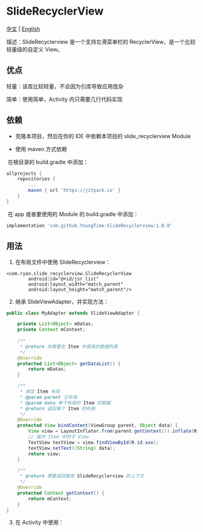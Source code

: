 # SlideRecyclerView
[中文](https://github.com/YoungTime/SlideRecyclerView/blob/master/README_zh.md) | [English](https://github.com/YoungTime/SlideRecyclerView/blob/master/README.md)

描述：SlideRecyclerview 是一个支持左滑菜单栏的 RecyclerView，是一个比较轻量级的自定义 View。

## 优点

轻量：该库比较轻量，不会因为引库导致应用庞杂

简单：使用简单，Activity 内只需要几行代码实现

## 依赖

- 克隆本项目，然后在你的 IDE 中依赖本项目的 slide_recyclerview Module

- 使用 maven 方式依赖

​       在根目录的 build.gradle 中添加：

```groovy
allprojects {
    repositories {
        ...
        maven { url 'https://jitpack.io' }
    }
}
```

​      在 app 或者要使用的 Module 的 build.gradle 中添加：

```groovy
implementation 'com.github.YoungTime:SlideRecyclerview:1.0.0'
```

## 用法

1. 在布局文件中使用 SlideRecyclerview：

```xm
<com.ryan.slide_recyclerview.SlideRecyclerView
        android:id="@+id/jsr_list"
        android:layout_width="match_parent"
        android:layout_height="match_parent"/>
```

2. 继承 SlideViewAdapter，并实现方法：

```java
public class MyAdapter extends SlideViewAdapter {

    private List<Object> mDatas;
    private Context mContext;
    
    /**
     * @return 你需要在 Item 中使用的数据列表
     */
    @Override
    protected List<Object> getDataList() {
        return mDatas;
    }

    /**
     * 绑定 Item 布局
     * @param parent 父布局
     * @param data 单个布局的 Item 的数据
     * @return 返回单个 Item 的布局
     */
    @Override
    protected View bindContent(ViewGroup parent, Object data) {
        View view = LayoutInflater.from(parent.getContext()).inflate(R.layout.xxx,parent,false);
        // 操作 Item 中的子 View
        TextView textView = view.findViewById(R.id.xxx);
        textView.setText((String) data);
        return view;
    }

    /**
     * @return 需要返回使用 SlideRecyclerview 的上下文
     */
    @Override
    protected Context getContext() {
        return mContext;
    }
}
```

3. 在 Activity 中使用：

```java
   
```

   

